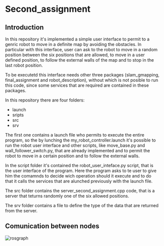 # Second_assignment

## Introduction

In this repository it's implemented a simple user interface to permit to a genric robot to move in a definite map by avoiding the obstacles. In particular with this interface, user can ask to the robot to move in a random position between the six positions that are allowed, to move in a user defined position, to follow the external walls of the map and to stop in the last robot position.

To be executetd this interface needs other three packages (slam_gmapping, final_assignment and robot_description), without which is not posible to run this code, since some services that are required are contained in these packages.


In this repository there are four folders: 

* launch 
* sripts
* src
* srv

The first one contains a launch file who permits to execute the entire program, so the by lunching the my_robot_controller.launch it's possible to run the robot user interface and other scripts, like move_base.py and wall_follower_switch.py, that are already implemented and  to permit the robot to move in a certain position and to follow the external walls.

In the script folder it's contained the robot_user_inteface.py script, that is the user interface of the program. Here the program asks to te user to give him the comamnds to decide wich operation should it execute and to do that it calls the services that are alunched previously with the launch file.

The src folder contains the server_second_assignment.cpp code, that is a server that teturns randomly one of the six allowed positions.

The srv folder contains a file to define the type of the data that are returned from the server.

## Comunication between nodes 

![rosgraph](https://user-images.githubusercontent.com/48511957/107848524-59255a00-6df4-11eb-8f9f-f9fe00d28803.png)


